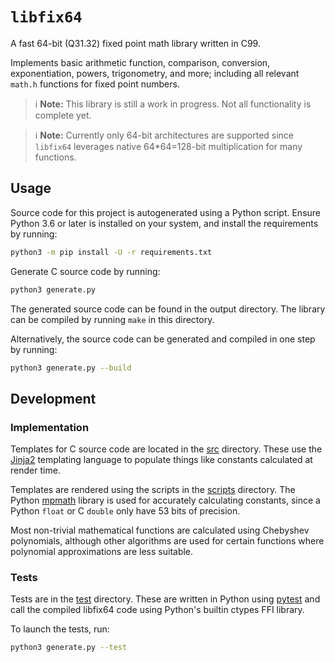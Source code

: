 # `libfix64`

A fast 64-bit (Q31.32) fixed point math library written in C99.

Implements basic arithmetic function, comparison, conversion, exponentiation, powers, trigonometry,
and more; including all relevant `math.h` functions for fixed point numbers.

> :information_source: **Note:** This library is still a work in progress. Not all functionality
is complete yet.

> :information_source: **Note:** Currently only 64-bit architectures are supported since
`libfix64` leverages native 64*64=128-bit multiplication for many functions.

## Usage

Source code for this project is autogenerated using a Python script.
Ensure Python 3.6 or later is installed on your system, and install the requirements by running:

~~~sh
python3 -m pip install -U -r requirements.txt
~~~

Generate C source code by running:

~~~sh
python3 generate.py
~~~

The generated source code can be found in the output directory.
The library can be compiled by running `make` in this directory.

Alternatively, the source code can be generated and compiled in one step by running:

~~~sh
python3 generate.py --build
~~~

## Development

### Implementation

Templates for C source code are located in the [src](src) directory.
These use the [Jinja2](https://palletsprojects.com/p/jinja/) templating language
to populate things like constants calculated at render time.

Templates are rendered using the scripts in the [scripts](scripts) directory.
The Python [mpmath](https://mpmath.org/) library is used for accurately calculating constants,
since a Python `float` or C `double` only have 53 bits of precision.

Most non-trivial mathematical functions are calculated using Chebyshev polynomials, although other
algorithms are used for certain functions where polynomial approximations are less suitable.

### Tests

Tests are in the [test](test) directory.
These are written in Python using [pytest](https://pytest.org)
and call the compiled libfix64 code using Python's builtin ctypes FFI library.

To launch the tests, run:

~~~sh
python3 generate.py --test
~~~
